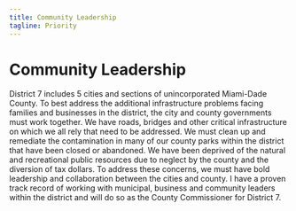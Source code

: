 ```yaml
---
title: Community Leadership
tagline: Priority
---
```


<!-- TODO Use template/layout which has hero text w/o image  -->

# Community Leadership

District 7 includes 5 cities and sections of unincorporated Miami-Dade County. To best address the additional infrastructure problems facing families and businesses in the district, the city and county governments must work together. We have roads, bridges and other critical infrastructure on which we all rely that need to be addressed. We must clean up and remediate the contamination in many of our county parks within the district that have been closed or abandoned. We have been deprived of the natural and recreational public resources due to neglect by the county and the diversion of tax dollars. To address these concerns, we must have bold leadership and collaboration between the cities and county. I have a proven track record of working with municipal, business and community leaders within the district and will do so as the County Commissioner for District 7.